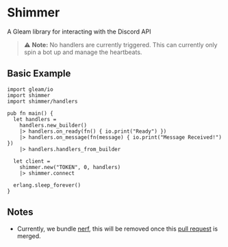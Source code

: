 # Shimmer

A Gleam library for interacting with the Discord API

> ⚠️ **Note:** No handlers are currently triggered. This can currently only spin a bot up and manage the heartbeats.

## Basic Example

```gleam
import gleam/io
import shimmer
import shimmer/handlers

pub fn main() {
  let handlers =
    handlers.new_builder()
    |> handlers.on_ready(fn() { io.print("Ready") })
    |> handlers.on_message(fn(message) { io.print("Message Received!") })
    |> handlers.handlers_from_builder

  let client =
    shimmer.new("TOKEN", 0, handlers)
    |> shimmer.connect

  erlang.sleep_forever()
}
```

## Notes

- Currently, we bundle [nerf](https://github.com/lpil/nerf), this will be removed once this [pull request](https://github.com/lpil/nerf/pull/1) is merged.
